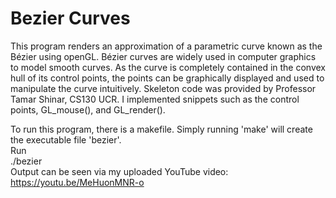 # **Bezier Curves**
This program renders an approximation of a parametric curve known as the Bézier using openGL. Bézier curves are widely used in computer graphics to model smooth curves. As the curve is completely contained in the convex hull of its control points, the points can be graphically displayed and used to manipulate the curve intuitively. 
Skeleton code was provided by Professor Tamar Shinar, CS130 UCR. I implemented snippets such as the control points, GL_mouse(), and GL_render().

To run this program, there is a makefile. Simply running 'make' will create the executable file 'bezier'.  
Run  
./bezier  
Output can be seen via my uploaded YouTube video: https://youtu.be/MeHuonMNR-o
